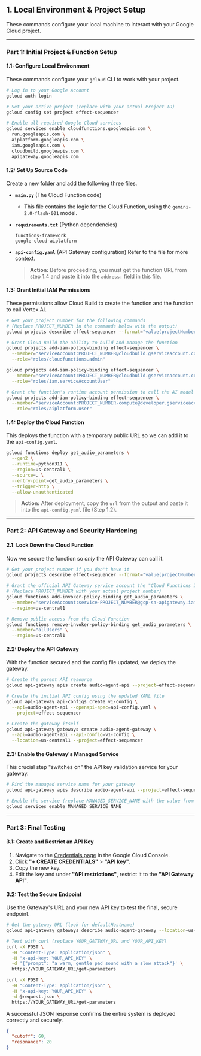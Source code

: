 ## 1. Local Environment & Project Setup

These commands configure your local machine to interact with your Google Cloud project.

---

### **Part 1: Initial Project & Function Setup**

#### **1.1: Configure Local Environment**

These commands configure your `gcloud` CLI to work with your project.

```bash
# Log in to your Google Account
gcloud auth login

# Set your active project (replace with your actual Project ID)
gcloud config set project effect-sequencer

# Enable all required Google Cloud services
gcloud services enable cloudfunctions.googleapis.com \
  run.googleapis.com \
  aiplatform.googleapis.com \
  iam.googleapis.com \
  cloudbuild.googleapis.com \
  apigateway.googleapis.com
```

#### **1.2: Set Up Source Code**

Create a new folder and add the following three files.

- **`main.py`** (The Cloud Function code)

  - This file contains the logic for the Cloud Function, using the `gemini-2.0-flash-001` model.

- **`requirements.txt`** (Python dependencies)

  ```text
  functions-framework
  google-cloud-aiplatform
  ```

- **`api-config.yaml`** (API Gateway configuration)
  Refer to the file for more context.
  > **Action:** Before proceeding, you must get the function URL from step 1.4 and paste it into the `address:` field in this file.

#### **1.3: Grant Initial IAM Permissions**

These permissions allow Cloud Build to create the function and the function to call Vertex AI.

```bash
# Get your project number for the following commands
# (Replace PROJECT_NUMBER in the commands below with the output)
gcloud projects describe effect-sequencer --format="value(projectNumber)"

# Grant Cloud Build the ability to build and manage the function
gcloud projects add-iam-policy-binding effect-sequencer \
  --member="serviceAccount:PROJECT_NUMBER@cloudbuild.gserviceaccount.com" \
  --role="roles/cloudfunctions.admin"

gcloud projects add-iam-policy-binding effect-sequencer \
  --member="serviceAccount:PROJECT_NUMBER@cloudbuild.gserviceaccount.com" \
  --role="roles/iam.serviceAccountUser"

# Grant the function's runtime account permission to call the AI model
gcloud projects add-iam-policy-binding effect-sequencer \
  --member="serviceAccount:PROJECT_NUMBER-compute@developer.gserviceaccount.com" \
  --role="roles/aiplatform.user"
```

#### **1.4: Deploy the Cloud Function**

This deploys the function with a temporary public URL so we can add it to the `api-config.yaml`.

```bash
gcloud functions deploy get_audio_parameters \
  --gen2 \
  --runtime=python311 \
  --region=us-central1 \
  --source=. \
  --entry-point=get_audio_parameters \
  --trigger-http \
  --allow-unauthenticated
```

> **Action:** After deployment, copy the `url` from the output and paste it into the `api-config.yaml` file (Step 1.2).

---

### **Part 2: API Gateway and Security Hardening**

#### **2.1: Lock Down the Cloud Function**

Now we secure the function so _only_ the API Gateway can call it.

```bash
# Get your project number if you don't have it
gcloud projects describe effect-sequencer --format="value(projectNumber)"

# Grant the official API Gateway service account the "Cloud Functions Invoker" role
# (Replace PROJECT_NUMBER with your actual project number)
gcloud functions add-invoker-policy-binding get_audio_parameters \
  --member="serviceAccount:service-PROJECT_NUMBER@gcp-sa-apigateway.iam.gserviceaccount.com" \
  --region=us-central1

# Remove public access from the Cloud Function
gcloud functions remove-invoker-policy-binding get_audio_parameters \
  --member="allUsers" \
  --region=us-central1
```

#### **2.2: Deploy the API Gateway**

With the function secured and the config file updated, we deploy the gateway.

```bash
# Create the parent API resource
gcloud api-gateway apis create audio-agent-api --project=effect-sequencer

# Create the initial API config using the updated YAML file
gcloud api-gateway api-configs create v1-config \
  --api=audio-agent-api --openapi-spec=api-config.yaml \
  --project=effect-sequencer

# Create the gateway itself
gcloud api-gateway gateways create audio-agent-gateway \
  --api=audio-agent-api --api-config=v1-config \
  --location=us-central1 --project=effect-sequencer
```

#### **2.3: Enable the Gateway's Managed Service**

This crucial step "switches on" the API key validation service for your gateway.

```bash
# Find the managed service name for your gateway
gcloud api-gateway apis describe audio-agent-api --project=effect-sequencer

# Enable the service (replace MANAGED_SERVICE_NAME with the value from the command above)
gcloud services enable MANAGED_SERVICE_NAME
```

---

### **Part 3: Final Testing**

#### **3.1: Create and Restrict an API Key**

1.  Navigate to the [Credentials page](https://console.cloud.google.com/apis/credentials) in the Google Cloud Console.
2.  Click **"+ CREATE CREDENTIALS"** > **"API key"**.
3.  Copy the new key.
4.  Edit the key and under **"API restrictions"**, restrict it to the **"API Gateway API"**.

#### **3.2: Test the Secure Endpoint**

Use the Gateway's URL and your new API key to test the final, secure endpoint.

```bash
# Get the gateway URL (look for defaultHostname)
gcloud api-gateway gateways describe audio-agent-gateway --location=us-central1

# Test with curl (replace YOUR_GATEWAY_URL and YOUR_API_KEY)
curl -X POST \
  -H "Content-Type: application/json" \
  -H "x-api-key: YOUR_API_KEY" \
  -d '{"prompt": "a warm, gentle pad sound with a slow attack"}' \
  https://YOUR_GATEWAY_URL/get-parameters
```

```bash
curl -X POST \
  -H "Content-Type: application/json" \
  -H "x-api-key: YOUR_API_KEY" \
  -d @request.json \
  https://YOUR_GATEWAY_URL/get-parameters
```

A successful JSON response confirms the entire system is deployed correctly and securely.

```json
{
  "cutoff": 60,
  "resonance": 20
}
```
